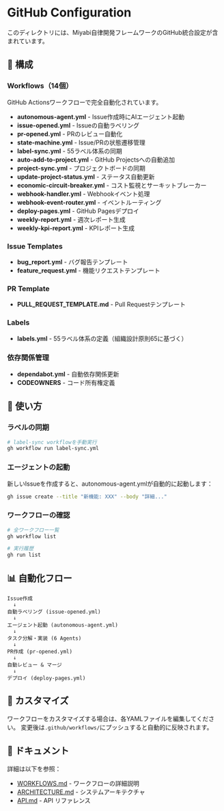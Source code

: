 # GitHub Configuration

このディレクトリには、Miyabi自律開発フレームワークのGitHub統合設定が含まれています。

## 📁 構成

### Workflows（14個）
GitHub Actionsワークフローで完全自動化されています。

- **autonomous-agent.yml** - Issue作成時にAIエージェント起動
- **issue-opened.yml** - Issueの自動ラベリング
- **pr-opened.yml** - PRのレビュー自動化
- **state-machine.yml** - Issue/PRの状態遷移管理
- **label-sync.yml** - 55ラベル体系の同期
- **auto-add-to-project.yml** - GitHub Projectsへの自動追加
- **project-sync.yml** - プロジェクトボードの同期
- **update-project-status.yml** - ステータス自動更新
- **economic-circuit-breaker.yml** - コスト監視とサーキットブレーカー
- **webhook-handler.yml** - Webhookイベント処理
- **webhook-event-router.yml** - イベントルーティング
- **deploy-pages.yml** - GitHub Pagesデプロイ
- **weekly-report.yml** - 週次レポート生成
- **weekly-kpi-report.yml** - KPIレポート生成

### Issue Templates
- **bug_report.yml** - バグ報告テンプレート
- **feature_request.yml** - 機能リクエストテンプレート

### PR Template
- **PULL_REQUEST_TEMPLATE.md** - Pull Requestテンプレート

### Labels
- **labels.yml** - 55ラベル体系の定義（組織設計原則65に基づく）

### 依存関係管理
- **dependabot.yml** - 自動依存関係更新
- **CODEOWNERS** - コード所有権定義

## 🚀 使い方

### ラベルの同期
```bash
# label-sync workflowを手動実行
gh workflow run label-sync.yml
```

### エージェントの起動
新しいIssueを作成すると、autonomous-agent.ymlが自動的に起動します：
```bash
gh issue create --title "新機能: XXX" --body "詳細..."
```

### ワークフローの確認
```bash
# 全ワークフロー一覧
gh workflow list

# 実行履歴
gh run list
```

## 📊 自動化フロー

```
Issue作成
  ↓
自動ラベリング (issue-opened.yml)
  ↓
エージェント起動 (autonomous-agent.yml)
  ↓
タスク分解・実装 (6 Agents)
  ↓
PR作成 (pr-opened.yml)
  ↓
自動レビュー & マージ
  ↓
デプロイ (deploy-pages.yml)
```

## 🔧 カスタマイズ

ワークフローをカスタマイズする場合は、各YAMLファイルを編集してください。
変更後は`.github/workflows/`にプッシュすると自動的に反映されます。

## 📝 ドキュメント

詳細は以下を参照：
- [WORKFLOWS.md](../docs/WORKFLOWS.md) - ワークフローの詳細説明
- [ARCHITECTURE.md](../docs/ARCHITECTURE.md) - システムアーキテクチャ
- [API.md](../docs/API.md) - API リファレンス
